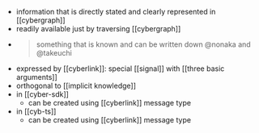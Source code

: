 - information that is directly stated and clearly represented in [[cybergraph]]
- readily available just by traversing [[cybergraph]]
- > something that is known and can be written down @nonaka and @takeuchi
- expressed by [[cyberlink]]: special [[signal]] with [[three basic arguments]]
- orthogonal to [[implicit knowledge]]
- in [[cyber-sdk]]
	- can be created using [[cyberlink]] message type
- in [[cyb-ts]]
	- can be created using [[cyberlink]] message type